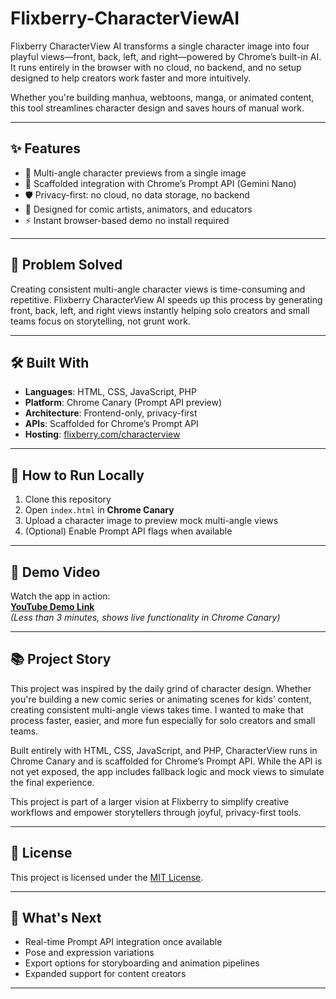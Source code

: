 # Flixberry-CharacterViewAI

Flixberry CharacterView AI transforms a single character image into four playful views—front, back, left, and right—powered by Chrome’s built-in AI. It runs entirely in the browser with no cloud, no backend, and no setup designed to help creators work faster and more intuitively.

Whether you're building manhua, webtoons, manga, or animated content, this tool streamlines character design and saves hours of manual work.

---

## ✨ Features

- 🔄 Multi-angle character previews from a single image
- 🧠 Scaffolded integration with Chrome’s Prompt API (Gemini Nano)
- 🛡️ Privacy-first: no cloud, no data storage, no backend
- 🎨 Designed for comic artists, animators, and educators
- ⚡ Instant browser-based demo no install required

---

## 🧩 Problem Solved

Creating consistent multi-angle character views is time-consuming and repetitive. Flixberry CharacterView AI speeds up this process by generating front, back, left, and right views instantly helping solo creators and small teams focus on storytelling, not grunt work.

---

## 🛠️ Built With

- **Languages**: HTML, CSS, JavaScript, PHP  
- **Platform**: Chrome Canary (Prompt API preview)  
- **Architecture**: Frontend-only, privacy-first  
- **APIs**: Scaffolded for Chrome’s Prompt API  
- **Hosting**: [flixberry.com/characterview](https://flixberry.com/characterview)

---

## 🚀 How to Run Locally

1. Clone this repository  
2. Open `index.html` in **Chrome Canary**  
3. Upload a character image to preview mock multi-angle views  
4. (Optional) Enable Prompt API flags when available

---

## 🎥 Demo Video

Watch the app in action:  
**[YouTube Demo Link](https://your-demo-link-here.com)**  
*(Less than 3 minutes, shows live functionality in Chrome Canary)*

---

## 📚 Project Story

This project was inspired by the daily grind of character design. Whether you're building a new comic series or animating scenes for kids’ content, creating consistent multi-angle views takes time. I wanted to make that process faster, easier, and more fun especially for solo creators and small teams.

Built entirely with HTML, CSS, JavaScript, and PHP, CharacterView runs in Chrome Canary and is scaffolded for Chrome’s Prompt API. While the API is not yet exposed, the app includes fallback logic and mock views to simulate the final experience.

This project is part of a larger vision at Flixberry to simplify creative workflows and empower storytellers through joyful, privacy-first tools.

---

## 📄 License

This project is licensed under the [MIT License](LICENSE).

---

## 🔮 What's Next

- Real-time Prompt API integration once available  
- Pose and expression variations  
- Export options for storyboarding and animation pipelines  
- Expanded support for content creators

---

